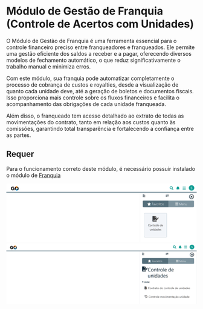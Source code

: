 # Módulo de Gestão de Franquia (Controle de Acertos com Unidades)

O Módulo de Gestão de Franquia é uma ferramenta essencial para o controle financeiro preciso entre franqueadores e franqueados. Ele permite uma gestão eficiente dos saldos a receber e a pagar, oferecendo diversos modelos de fechamento automático, o que reduz significativamente o trabalho manual e minimiza erros.

Com este módulo, sua franquia pode automatizar completamente o processo de cobrança de custos e royalties, desde a visualização de quanto cada unidade deve, até a geração de boletos e documentos fiscais. Isso proporciona mais controle sobre os fluxos financeiros e facilita o acompanhamento das obrigações de cada unidade franqueada.

Além disso, o franqueado tem acesso detalhado ao extrato de todas as movimentações do contrato, tanto em relação aos custos quanto às comissões, garantindo total transparência e fortalecendo a confiança entre as partes.

## Requer

Para o funcionamento correto deste módulo, é necessário possuir instalado o módulo de [Franquia](/erp-v2/marketplace/extensions/br.com.gestao-online.module.franquia/)

![](/erp-v2/marketplace/extensions/br.com.gestao-online.module.gestao-franquia/assets/modulo_gestao_franquia_01.png)
![](/erp-v2/marketplace/extensions/br.com.gestao-online.module.gestao-franquia/assets/modulo_gestao_franquia_02.png)